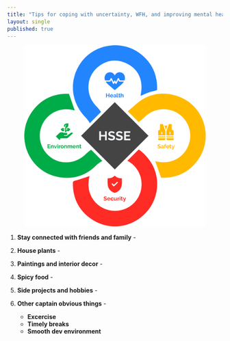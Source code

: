 ```yaml
---
title: "Tips for coping with uncertainty, WFH, and improving mental health"
layout: single
published: true
---
```


<figure class="single">
    <a href="/assets/images/hsse.jpg"><img src="/assets/images/hsse.jpg"></a>
</figure>


1. **Stay connected with friends and family** -

2. **House plants** - 

3. **Paintings and interior decor** - 

4. **Spicy food** - 

5. **Side projects and hobbies** - 

6. **Other captain obvious things** - 
    
    - **Excercise**
    - **Timely breaks**
    - **Smooth dev environment**
